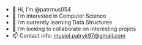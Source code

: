 - 👋 Hi, I’m @patrmus054
- 👀 I’m interested in Computer Science
- 🌱 I’m currently learning Data Structures
- 💞️ I’m looking to collaborate on interesting projets
- 📫 Contact info: musiol.patryk97@gmail.com

<!---
patrmus054/patrmus054 is a ✨ special ✨ repository because its `README.md` (this file) appears on your GitHub profile.
You can click the Preview link to take a look at your changes.
--->
